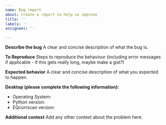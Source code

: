 ```yaml
---
name: Bug report
about: Create a report to help us improve
title: ''
labels: ''
assignees: ''

---
```


**Describe the bug**
A clear and concise description of what the bug is.

**To Reproduce**
Steps to reproduce the behaviour (including error messages if applicable - if this gets really long, maybe make a gist?)

**Expected behavior**
A clear and concise description of what you expected to happen.

**Desktop (please complete the following information):**
 - Operating System:
 - Python version:
 - EQcorrscan version:

**Additional context**
Add any other context about the problem here.
